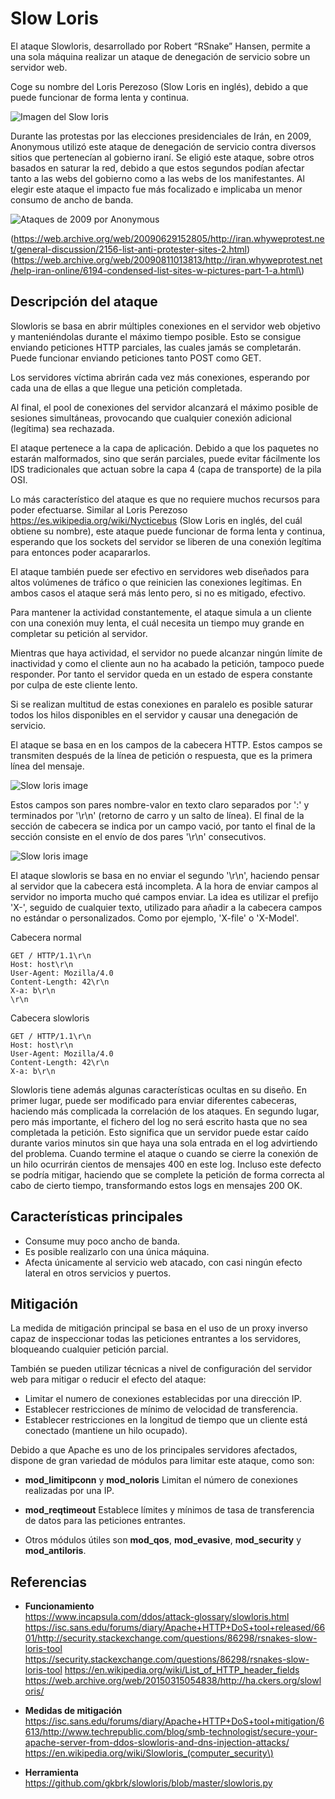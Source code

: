 Slow Loris
==========

El ataque Slowloris, desarrollado por Robert “RSnake” Hansen, permite a una sola máquina realizar un ataque de denegación de servicio sobre un servidor web.

Coge su nombre del Loris Perezoso (Slow Loris en inglés), debido a que puede funcionar de forma lenta y continua.

![Imagen del Slow loris](../static/images/slowloris.jpeg)

Durante las protestas por las elecciones presidenciales de Irán, en 2009, Anonymous utilizó este ataque de denegación de servicio contra diversos sitios que pertenecían al gobierno iraní. Se eligió este ataque, sobre otros basados en saturar la red, debido a que estos segundos podían afectar tanto a las webs del gobierno como a las webs de los manifestantes. Al elegir este ataque el impacto fue más focalizado e implicaba un menor consumo de ancho de banda.

![Ataques de 2009 por Anonymous](../static/images/anonymous_iran.png)

(https://web.archive.org/web/20090629152805/http://iran.whyweprotest.net/general-discussion/2156-list-anti-protester-sites-2.html) (https://web.archive.org/web/20090811013813/http://iran.whyweprotest.net/help-iran-online/6194-condensed-list-sites-w-pictures-part-1-a.html\)

Descripción del ataque
----------------------

Slowloris se basa en abrir múltiples conexiones en el servidor web objetivo y manteniéndolas durante el máximo tiempo posible. Esto se consigue enviando peticiones HTTP parciales, las cuales jamás se completarán. Puede funcionar enviando peticiones tanto POST como GET.

Los servidores víctima abrirán cada vez más conexiones, esperando por cada una de ellas a que llegue una petición completada.

Al final, el pool de conexiones del servidor alcanzará el máximo posible de sesiones simultáneas, provocando que cualquier conexión adicional (legítima) sea rechazada.

El ataque pertenece a la capa de aplicación. Debido a que los paquetes no estarán malformados, sino que serán parciales, puede evitar fácilmente los IDS tradicionales que actuan sobre la capa 4 (capa de transporte) de la pila OSI.

Lo más característico del ataque es que no requiere muchos recursos para poder efectuarse. Similar al Loris Perezoso https://es.wikipedia.org/wiki/Nycticebus (Slow Loris en inglés, del cuál obtiene su nombre), este ataque puede funcionar de forma lenta y continua, esperando que los sockets del servidor se liberen de una conexión legítima para entonces poder acapararlos.

El ataque también puede ser efectivo en servidores web diseñados para altos volúmenes de tráfico o que reinicien las conexiones legítimas. En ambos casos el ataque será más lento pero, si no es mitigado, efectivo.

Para mantener la actividad constantemente, el ataque simula a un cliente con una conexión muy lenta, el cuál necesita un tiempo muy grande en completar su petición al servidor.

Mientras que haya actividad, el servidor no puede alcanzar ningún límite de inactividad y como el cliente aun no ha acabado la petición, tampoco puede responder. Por tanto el servidor queda en un estado de espera constante por culpa de este cliente lento.

Si se realizan multitud de estas conexiones en paralelo es posible saturar todos los hilos disponibles en el servidor y causar una denegación de servicio.

El ataque se basa en en los campos de la cabecera HTTP. Estos campos se transmiten después de la línea de petición o respuesta, que es la primera línea del mensaje.

![Slow loris image](../static/images/http_example.png)

Estos campos son pares nombre-valor en texto claro separados por ':' y terminados por '\r\n' (retorno de carro y un salto de línea). El final de la sección de cabecera se indica por un campo vació, por tanto el final de la sección consiste en el envío de dos pares '\r\n' consecutivos.

![Slow loris image](../static/images/http_request.png)

El ataque slowloris se basa en no enviar el segundo '\r\n', haciendo pensar al servidor que la cabecera está incompleta. A la hora de enviar campos al servidor no importa mucho qué campos enviar. La idea es utilizar el prefijo 'X-', seguido de cualquier texto, utilizado para añadir a la cabecera campos no estándar o personalizados. Como por ejemplo, 'X-file' o 'X-Model'.

Cabecera normal

```
GET / HTTP/1.1\r\n
Host: host\r\n
User-Agent: Mozilla/4.0
Content-Length: 42\r\n
X-a: b\r\n
\r\n
```

Cabecera slowloris

```
GET / HTTP/1.1\r\n
Host: host\r\n
User-Agent: Mozilla/4.0
Content-Length: 42\r\n
X-a: b\r\n
```

Slowloris tiene además algunas características ocultas en su diseño. En primer lugar, puede ser modificado para enviar diferentes cabeceras, haciendo más complicada la correlación de los ataques. En segundo lugar, pero más importante, el fichero del log no será escrito hasta que no sea completada la petición. Esto significa que un servidor puede estar caído durante varios minutos sin que haya una sola entrada en el log advirtiendo del problema. Cuando termine el ataque o cuando se cierre la conexión de un hilo ocurrirán cientos de mensajes 400 en este log. Incluso este defecto se podría mitigar, haciendo que se complete la petición de forma correcta al cabo de cierto tiempo, transformando estos logs en mensajes 200 OK.

Características principales
---------------------------

-	Consume muy poco ancho de banda.
-	Es posible realizarlo con una única máquina.
-	Afecta únicamente al servicio web atacado, con casi ningún efecto lateral en otros servicios y puertos.

Mitigación
----------

La medida de mitigación principal se basa en el uso de un proxy inverso capaz de inspeccionar todas las peticiones entrantes a los servidores, bloqueando cualquier petición parcial.

También se pueden utilizar técnicas a nivel de configuración del servidor web para mitigar o reducir el efecto del ataque:

-	Limitar el numero de conexiones establecidas por una dirección IP.
-	Establecer restricciones de mínimo de velocidad de transferencia.
-	Establecer restricciones en la longitud de tiempo que un cliente está conectado (mantiene un hilo ocupado).

Debido a que Apache es uno de los principales servidores afectados, dispone de gran variedad de módulos para limitar este ataque, como son:

-	**mod_limitipconn** y **mod_noloris** Limitan el número de conexiones realizadas por una IP.

-	**mod_reqtimeout** Establece límites y mínimos de tasa de transferencia de datos para las peticiones entrantes.

-	Otros módulos útiles son **mod_qos**, **mod_evasive**, **mod_security** y **mod_antiloris**.

Referencias
-----------

-	**Funcionamiento**  
	https://www.incapsula.com/ddos/attack-glossary/slowloris.html https://isc.sans.edu/forums/diary/Apache+HTTP+DoS+tool+released/6601/http://security.stackexchange.com/questions/86298/rsnakes-slow-loris-tool https://security.stackexchange.com/questions/86298/rsnakes-slow-loris-tool https://en.wikipedia.org/wiki/List_of_HTTP_header_fields https://web.archive.org/web/20150315054838/http://ha.ckers.org/slowloris/

-	**Medidas de mitigación**  
	https://isc.sans.edu/forums/diary/Apache+HTTP+DoS+tool+mitigation/6613/http://www.techrepublic.com/blog/smb-technologist/secure-your-apache-server-from-ddos-slowloris-and-dns-injection-attacks/ https://en.wikipedia.org/wiki/Slowloris_(computer_security\)

-	**Herramienta**  
	https://github.com/gkbrk/slowloris/blob/master/slowloris.py
